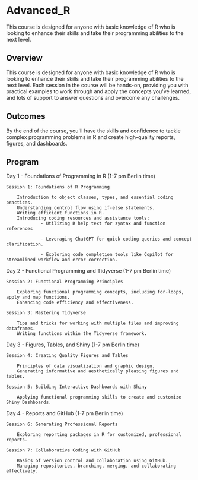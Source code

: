 # Advanced_R
This course is designed for anyone with basic knowledge of R who is looking to enhance their skills and take their programming abilities to the next level.

## Overview
This course is designed for anyone with basic knowledge of R who is looking to enhance their skills and take their programming abilities to the next level. Each session in the course will be hands-on, providing you with practical examples to work through and apply the concepts you've learned, and lots of support to answer questions and overcome any challenges.

## Outcomes
By the end of the course, you'll have the skills and confidence to tackle complex programming problems in R and create high-quality reports, figures, and dashboards.

## Program
Day 1 - Foundations of Programming in R (1-7 pm Berlin time)

    Session 1: Foundations of R Programming

        Introduction to object classes, types, and essential coding practices.
        Understanding control flow using if-else statements.
        Writing efficient functions in R.
        Introducing coding resources and assistance tools:
                 - Utilizing R help text for syntax and function references

                 - Leveraging ChatGPT for quick coding queries and concept clarification.

                 - Exploring code completion tools like Copilot for streamlined workflow and error correction.


Day 2 - Functional Programming and Tidyverse (1-7 pm Berlin time)

    Session 2: Functional Programming Principles

        Exploring functional programming concepts, including for-loops, apply and map functions.
        Enhancing code efficiency and effectiveness.

    Session 3: Mastering Tidyverse

        Tips and tricks for working with multiple files and improving dataframes.
        Writing functions within the Tidyverse framework.

Day 3 - Figures, Tables, and Shiny (1-7 pm Berlin time)

    Session 4: Creating Quality Figures and Tables

        Principles of data visualization and graphic design.
        Generating informative and aesthetically pleasing figures and tables.

    Session 5: Building Interactive Dashboards with Shiny

        Applying functional programming skills to create and customize Shiny Dashboards.

Day 4 - Reports and GitHub (1-7 pm Berlin time)

    Session 6: Generating Professional Reports

        Exploring reporting packages in R for customized, professional reports.

    Session 7: Collaborative Coding with GitHub

        Basics of version control and collaboration using GitHub.
        Managing repositories, branching, merging, and collaborating effectively.
